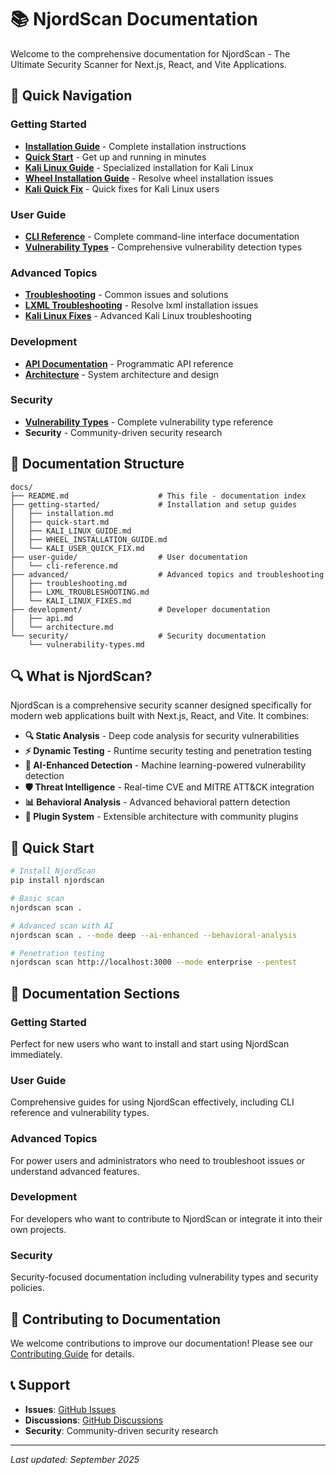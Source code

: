 # 📚 NjordScan Documentation

Welcome to the comprehensive documentation for NjordScan - The Ultimate Security Scanner for Next.js, React, and Vite Applications.

## 🚀 Quick Navigation

### Getting Started
- [**Installation Guide**](getting-started/installation.md) - Complete installation instructions
- [**Quick Start**](getting-started/quick-start.md) - Get up and running in minutes
- [**Kali Linux Guide**](getting-started/KALI_LINUX_GUIDE.md) - Specialized installation for Kali Linux
- [**Wheel Installation Guide**](getting-started/WHEEL_INSTALLATION_GUIDE.md) - Resolve wheel installation issues
- [**Kali Quick Fix**](getting-started/KALI_USER_QUICK_FIX.md) - Quick fixes for Kali Linux users

### User Guide
- [**CLI Reference**](user-guide/cli-reference.md) - Complete command-line interface documentation
- [**Vulnerability Types**](security/vulnerability-types.md) - Comprehensive vulnerability detection types

### Advanced Topics
- [**Troubleshooting**](advanced/troubleshooting.md) - Common issues and solutions
- [**LXML Troubleshooting**](advanced/LXML_TROUBLESHOOTING.md) - Resolve lxml installation issues
- [**Kali Linux Fixes**](advanced/KALI_LINUX_FIXES.md) - Advanced Kali Linux troubleshooting

### Development
- [**API Documentation**](development/api.md) - Programmatic API reference
- [**Architecture**](development/architecture.md) - System architecture and design

### Security
- [**Vulnerability Types**](security/vulnerability-types.md) - Complete vulnerability type reference
- **Security** - Community-driven security research

## 🎯 Documentation Structure

```
docs/
├── README.md                    # This file - documentation index
├── getting-started/             # Installation and setup guides
│   ├── installation.md
│   ├── quick-start.md
│   ├── KALI_LINUX_GUIDE.md
│   ├── WHEEL_INSTALLATION_GUIDE.md
│   └── KALI_USER_QUICK_FIX.md
├── user-guide/                  # User documentation
│   └── cli-reference.md
├── advanced/                    # Advanced topics and troubleshooting
│   ├── troubleshooting.md
│   ├── LXML_TROUBLESHOOTING.md
│   └── KALI_LINUX_FIXES.md
├── development/                 # Developer documentation
│   ├── api.md
│   └── architecture.md
└── security/                    # Security documentation
    └── vulnerability-types.md
```

## 🔍 What is NjordScan?

NjordScan is a comprehensive security scanner designed specifically for modern web applications built with Next.js, React, and Vite. It combines:

- **🔍 Static Analysis** - Deep code analysis for security vulnerabilities
- **⚡ Dynamic Testing** - Runtime security testing and penetration testing
- **🤖 AI-Enhanced Detection** - Machine learning-powered vulnerability detection
- **🛡️ Threat Intelligence** - Real-time CVE and MITRE ATT&CK integration
- **📊 Behavioral Analysis** - Advanced behavioral pattern detection
- **🔌 Plugin System** - Extensible architecture with community plugins

## 🚀 Quick Start

```bash
# Install NjordScan
pip install njordscan

# Basic scan
njordscan scan .

# Advanced scan with AI
njordscan scan . --mode deep --ai-enhanced --behavioral-analysis

# Penetration testing
njordscan scan http://localhost:3000 --mode enterprise --pentest
```

## 📖 Documentation Sections

### Getting Started
Perfect for new users who want to install and start using NjordScan immediately.

### User Guide
Comprehensive guides for using NjordScan effectively, including CLI reference and vulnerability types.

### Advanced Topics
For power users and administrators who need to troubleshoot issues or understand advanced features.

### Development
For developers who want to contribute to NjordScan or integrate it into their own projects.

### Security
Security-focused documentation including vulnerability types and security policies.

## 🤝 Contributing to Documentation

We welcome contributions to improve our documentation! Please see our [Contributing Guide](../CONTRIBUTING.md) for details.

## 📞 Support

- **Issues**: [GitHub Issues](https://github.com/nimdy/njordscan/issues)
- **Discussions**: [GitHub Discussions](https://github.com/nimdy/njordscan/discussions)
- **Security**: Community-driven security research

---

*Last updated: September 2025*